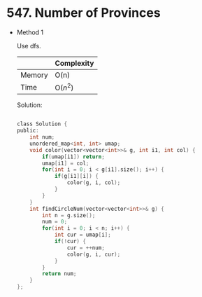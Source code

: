 # 547. Number of Provinces 
- Method 1

    Use dfs.

    | |   Complexity  |
    | ----------- | ----------- | 
    |  Memory     | O(n) | 
    |      Time       |  O($n^2$) | 


    Solution:

    ``` h

    class Solution {
    public:
        int num;
        unordered_map<int, int> umap;
        void color(vector<vector<int>>& g, int i1, int col) {
            if(umap[i1]) return;
            umap[i1] = col;
            for(int i = 0; i < g[i1].size(); i++) {
                if(g[i1][i]) {
                    color(g, i, col);
                }
            }
        }
        int findCircleNum(vector<vector<int>>& g) {
            int n = g.size();
            num = 0;
            for(int i = 0; i < n; i++) {
                int cur = umap[i];
                if(!cur) {
                    cur = ++num;
                    color(g, i, cur);
                }
            }
            return num;
        }
    };

    ```

<!-- - Method 2

    This is another method.

    | |   Complexity  |
    | ----------- | ----------- | 
    |  Memory     | O(n) | 
    |      Time       |  O(n) | 


    Solution:

    ``` h



    ```

- Additional Knowledge:
       
    Here are some additional knowledge.



<br> -->
